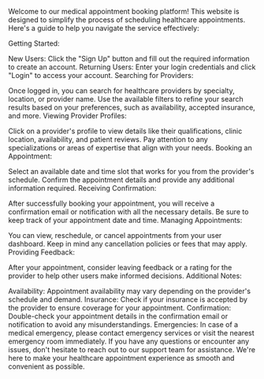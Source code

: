 Welcome to our medical appointment booking platform! This website is designed to simplify the process of scheduling healthcare appointments. Here's a guide to help you navigate the service effectively:

Getting Started:

New Users: Click the "Sign Up" button and fill out the required information to create an account.
Returning Users: Enter your login credentials and click "Login" to access your account.
Searching for Providers:

Once logged in, you can search for healthcare providers by specialty, location, or provider name.
Use the available filters to refine your search results based on your preferences, such as availability, accepted insurance, and more.
Viewing Provider Profiles:

Click on a provider's profile to view details like their qualifications, clinic location, availability, and patient reviews.
Pay attention to any specializations or areas of expertise that align with your needs.
Booking an Appointment:

Select an available date and time slot that works for you from the provider's schedule.
Confirm the appointment details and provide any additional information required.
Receiving Confirmation:

After successfully booking your appointment, you will receive a confirmation email or notification with all the necessary details.
Be sure to keep track of your appointment date and time.
Managing Appointments:

You can view, reschedule, or cancel appointments from your user dashboard.
Keep in mind any cancellation policies or fees that may apply.
Providing Feedback:

After your appointment, consider leaving feedback or a rating for the provider to help other users make informed decisions.
Additional Notes:

Availability: Appointment availability may vary depending on the provider's schedule and demand.
Insurance: Check if your insurance is accepted by the provider to ensure coverage for your appointment.
Confirmation: Double-check your appointment details in the confirmation email or notification to avoid any misunderstandings.
Emergencies: In case of a medical emergency, please contact emergency services or visit the nearest emergency room immediately.
If you have any questions or encounter any issues, don't hesitate to reach out to our support team for assistance. We're here to make your healthcare appointment experience as smooth and convenient as possible.
